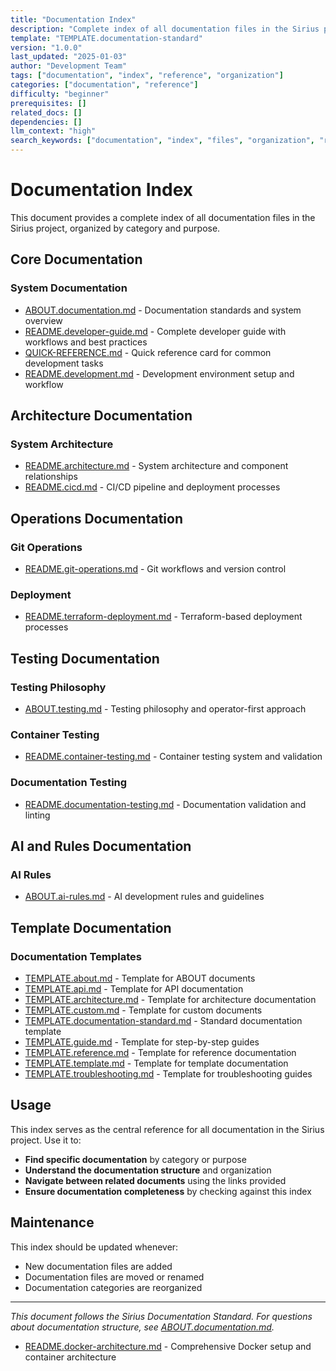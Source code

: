```yaml
---
title: "Documentation Index"
description: "Complete index of all documentation files in the Sirius project, organized by category and purpose"
template: "TEMPLATE.documentation-standard"
version: "1.0.0"
last_updated: "2025-01-03"
author: "Development Team"
tags: ["documentation", "index", "reference", "organization"]
categories: ["documentation", "reference"]
difficulty: "beginner"
prerequisites: []
related_docs: []
dependencies: []
llm_context: "high"
search_keywords: ["documentation", "index", "files", "organization", "reference"]
---
```


# Documentation Index

This document provides a complete index of all documentation files in the Sirius project, organized by category and purpose.

## Core Documentation

### System Documentation
- [ABOUT.documentation.md](dev/ABOUT.documentation.md) - Documentation standards and system overview
- [README.developer-guide.md](dev/README.developer-guide.md) - Complete developer guide with workflows and best practices
- [QUICK-REFERENCE.md](dev/QUICK-REFERENCE.md) - Quick reference card for common development tasks
- [README.development.md](dev/README.development.md) - Development environment setup and workflow
## Architecture Documentation

### System Architecture
- [README.architecture.md](dev/architecture/README.architecture.md) - System architecture and component relationships
- [README.cicd.md](dev/architecture/README.cicd.md) - CI/CD pipeline and deployment processes
## Operations Documentation

### Git Operations
- [README.git-operations.md](dev/operations/README.git-operations.md) - Git workflows and version control

### Deployment
- [README.terraform-deployment.md](dev/operations/README.terraform-deployment.md) - Terraform-based deployment processes

## Testing Documentation

### Testing Philosophy
- [ABOUT.testing.md](dev/test/ABOUT.testing.md) - Testing philosophy and operator-first approach
### Container Testing
- [README.container-testing.md](dev/test/README.container-testing.md) - Container testing system and validation

### Documentation Testing
- [README.documentation-testing.md](dev/test/README.documentation-testing.md) - Documentation validation and linting

## AI and Rules Documentation

### AI Rules
- [ABOUT.ai-rules.md](dev/ai-rules/ABOUT.ai-rules.md) - AI development rules and guidelines

## Template Documentation

### Documentation Templates
- [TEMPLATE.about.md](dev/templates/TEMPLATE.about.md) - Template for ABOUT documents
- [TEMPLATE.api.md](dev/templates/TEMPLATE.api.md) - Template for API documentation
- [TEMPLATE.architecture.md](dev/templates/TEMPLATE.architecture.md) - Template for architecture documentation
- [TEMPLATE.custom.md](dev/templates/TEMPLATE.custom.md) - Template for custom documents
- [TEMPLATE.documentation-standard.md](dev/templates/TEMPLATE.documentation-standard.md) - Standard documentation template
- [TEMPLATE.guide.md](dev/templates/TEMPLATE.guide.md) - Template for step-by-step guides
- [TEMPLATE.reference.md](dev/templates/TEMPLATE.reference.md) - Template for reference documentation
- [TEMPLATE.template.md](dev/templates/TEMPLATE.template.md) - Template for template documentation
- [TEMPLATE.troubleshooting.md](dev/templates/TEMPLATE.troubleshooting.md) - Template for troubleshooting guides

## Usage

This index serves as the central reference for all documentation in the Sirius project. Use it to:

- **Find specific documentation** by category or purpose
- **Understand the documentation structure** and organization
- **Navigate between related documents** using the links provided
- **Ensure documentation completeness** by checking against this index

## Maintenance

This index should be updated whenever:
- New documentation files are added
- Documentation files are moved or renamed
- Documentation categories are reorganized

---

_This document follows the Sirius Documentation Standard. For questions about documentation structure, see [ABOUT.documentation.md](dev/ABOUT.documentation.md)._
- [README.docker-architecture.md](dev/architecture/README.docker-architecture.md) - Comprehensive Docker setup and container architecture
